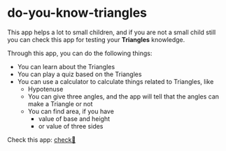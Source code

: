 # do-you-know-triangles

This app helps a lot to small children, and if you are not a small child still you can check this app for testing your **Triangles** knowledge.

Through this app, you can do the following things:
* You can learn about the Triangles
* You can play a quiz based on the Triangles
* You can use a calculator to calculate things related to Triangles, like
  - Hypotenuse
  - You can give three angles, and the app will tell that the angles can make a Triangle or not
  - You can find area, if you have
    * value of base and height
    * or value of three sides


Check this app: [check🚀](https://knowtriangles.netlify.app/)
